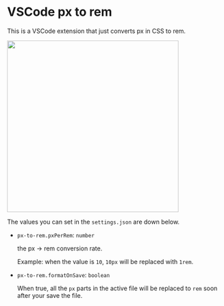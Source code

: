 # VSCode px to rem

This is a VSCode extension that just converts px in CSS to rem.

  <img src="https://raw.githubusercontent.com/reizt/vscode-px-to-rem/master/sample.gif" width="400"/>

The values you can set in the `settings.json` are down below.

- `px-to-rem.pxPerRem`: `number`

  the px -> rem conversion rate.

  Example: when the value is `10`, `10px` will be replaced with `1rem`.

- `px-to-rem.formatOnSave`: `boolean`

  When true, all the `px` parts in the active file will be replaced to `rem` soon after your save the file.
